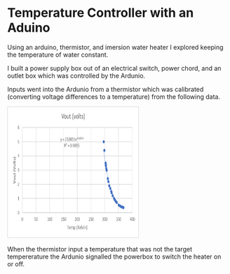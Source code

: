 # Temperature Controller with an Aduino

Using an arduino, thermistor, and imersion water heater I explored keeping the temperature of water constant.

I built a power supply box out of an electrical switch, power chord, and an outlet box which was controlled by the Ardunio. 

Inputs went into the Ardunio from a thermistor which was calibrated (converting voltage differences to a temperature) from the following data.

<img src=https://github.com/jacobsc050/temperature-controller-arduino/blob/main/image.png width="300" height="300">

When the thermistor input a temperature that was not the target tempererature the Ardunio signalled the powerbox to switch the heater on or off. 



